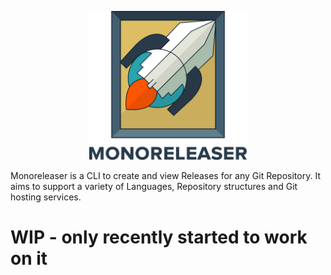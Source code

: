 <p align="center">
  <img src="doc/logo.png" alt="logo" height="50%" width="50%"/>
</p>
Monoreleaser is a CLI to create and view Releases for any Git Repository. It aims to support a variety of Languages, Repository structures and Git hosting services.

# WIP - only recently started to work on it
